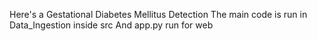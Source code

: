 Here's a Gestational Diabetes Mellitus Detection
The main code is run in Data_Ingestion inside src
And app.py run for web
